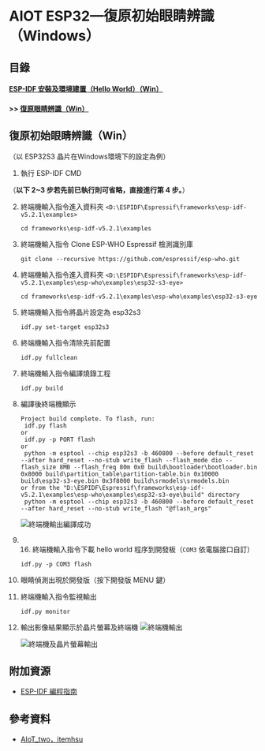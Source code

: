 # AIOT ESP32—復原初始眼睛辨識（Windows）

## 目錄
#### [ESP-IDF 安裝及環境建置（Hello World）（Win）](https://github.com/yuu1177/AIOT-ESP32-ESP-IDF-Tools-Hello-World-Windows-)
#### >> [復原眼睛辨識（Win）](https://github.com/yuu1177/AIOT-ESP32-Windows-/blob/main/README.md)

## 復原初始眼睛辨識（Win）
（以 ESP32S3 晶片在Windows環境下的設定為例）

1. 執行 ESP-IDF CMD

（**以下 2~3 步若先前已執行則可省略，直接進行第 4 步。**）

2. 終端機輸入指令進入資料夾
   `<D:\ESPIDF\Espressif\frameworks\esp-idf-v5.2.1\examples>`
   ```
   cd frameworks\esp-idf-v5.2.1\examples
   ```
   
3. 終端機輸入指令 Clone ESP-WHO Espressif 檢測識別庫
   ```
   git clone --recursive https://github.com/espressif/esp-who.git
   ```

4. 終端機輸入指令進入資料夾 `<D:\ESPIDF\Espressif\frameworks\esp-idf-v5.2.1\examples\esp-who\examples\esp32-s3-eye>`
    ```
    cd frameworks\esp-idf-v5.2.1\examples\esp-who\examples\esp32-s3-eye
    ```
    
5. 終端機輸入指令將晶片設定為 esp32s3
    ```
    idf.py set-target esp32s3
    ```
6. 終端機輸入指令清除先前配置
    ```
    idf.py fullclean
    ```

7. 終端機輸入指令編譯燒錄工程
    ```
    idf.py build
    ```
    
8. 編譯後終端機顯示
    ```
    Project build complete. To flash, run:
     idf.py flash
    or
     idf.py -p PORT flash
    or
     python -m esptool --chip esp32s3 -b 460800 --before default_reset --after hard_reset --no-stub write_flash --flash_mode dio --flash_size 8MB --flash_freq 80m 0x0 build\bootloader\bootloader.bin 0x8000 build\partition_table\partition-table.bin 0x10000 build\esp32-s3-eye.bin 0x3f8000 build\srmodels\srmodels.bin
    or from the "D:\ESPIDF\Espressif\frameworks\esp-idf-v5.2.1\examples\esp-who\examples\esp32-s3-eye\build" directory
     python -m esptool --chip esp32s3 -b 460800 --before default_reset --after hard_reset --no-stub write_flash "@flash_args"
    ```
    ![終端機輸出編譯成功](https://hackmd.io/_uploads/SkvwgZlHA.png)

9. 16. 終端機輸入指令下載 hello world 程序到開發板（`COM3` 依電腦接口自訂）
    ```
    idf.py -p COM3 flash 
    ```
    
10. 眼睛偵測出現於開發版（按下開發版 MENU 鍵）

11. 終端機輸入指令監視輸出
    ```
    idf.py monitor
    ```

12. 輸出影像結果顯示於晶片螢幕及終端機
    ![終端機輸出](https://hackmd.io/_uploads/ByPyMblB0.png)
    
    ![終端機及晶片螢幕輸出](https://hackmd.io/_uploads/ByRszWlSR.jpg)

## 附加資源
- [ESP-IDF 編程指南](https://espressif-docs.readthedocs-hosted.com/projects/esp-idf/zh-cn/latest/get-started/index.html) 

## 參考資料
- [AIoT_two，itemhsu](https://github.com/itemhsu/AIoT_two) 
